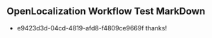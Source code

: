 ## OpenLocalization Workflow Test MarkDown

* e9423d3d-04cd-4819-afd8-f4809ce9669f 
thanks!



<!--HONumber=Jan16_HO4-->
